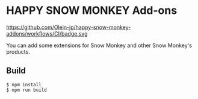 # HAPPY SNOW MONKEY Add-ons

https://github.com/Olein-jp/happy-snow-monkey-addons/workflows/CI/badge.svg

You can add some extensions for Snow Monkey and other Snow Monkey's products.

## Build
```
$ npm install
$ npm run build
```

